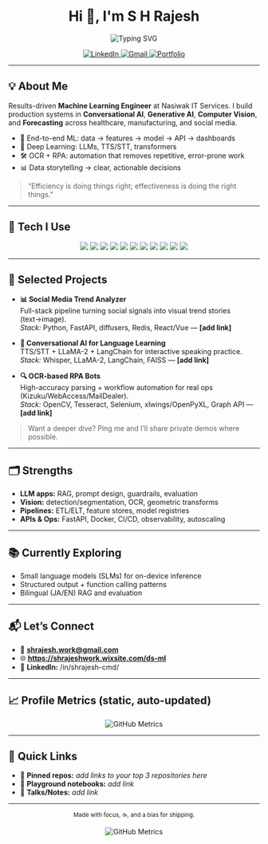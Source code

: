 <!-- Profile README for @Github-Rajesh -->
<h1 align="center">Hi 👋, I'm S H Rajesh</h1>

<p align="center">
  <!-- Optional typing banner (can remove if you prefer fully-static assets) -->
  <img src="https://readme-typing-svg.demolab.com?font=Fira+Code&size=22&duration=3000&pause=500&color=FF00D4&center=true&vCenter=true&width=520&lines=Machine+Learning+Engineer;GenAI+Engineer;Computer+Vision+Developer" alt="Typing SVG" />
</p>

<p align="center">
  <a href="https://www.linkedin.com/in/shrajesh-cmd/">
    <img alt="LinkedIn" src="https://img.shields.io/badge/LinkedIn-S.H.Rajesh-0077B5?style=for-the-badge&logo=linkedin&logoColor=white">
  </a>
  <a href="mailto:shrajesh.work@gmail.com">
    <img alt="Gmail" src="https://img.shields.io/badge/Email-shrajesh.work%40gmail.com-D14836?style=for-the-badge&logo=gmail&logoColor=white">
  </a>
  <a href="https://shrajeshwork.wixsite.com/ds-ml">
    <img alt="Portfolio" src="https://img.shields.io/badge/Portfolio-Visit-333?style=for-the-badge&logo=google-chrome&logoColor=white">
  </a>
</p>

---

## 💡 About Me
Results-driven **Machine Learning Engineer** at Nasiwak IT Services. I build production systems in **Conversational AI**, **Generative AI**, **Computer Vision**, and **Forecasting** across healthcare, manufacturing, and social media.

- 🔭 End-to-end ML: data → features → model → API → dashboards  
- 🧠 Deep Learning: LLMs, TTS/STT, transformers  
- 🛠️ OCR + RPA: automation that removes repetitive, error-prone work  
- 📊 Data storytelling → clear, actionable decisions

> “Efficiency is doing things right; effectiveness is doing the right things.”

---

## 🧰 Tech I Use
<p align="center">
  <img src="https://img.shields.io/badge/Python-3776AB?style=flat-square&logo=python&logoColor=white"/>
  <img src="https://img.shields.io/badge/PySpark-E25A1C?style=flat-square&logo=apache-spark&logoColor=white"/>
  <img src="https://img.shields.io/badge/SQL-4479A1?style=flat-square&logo=postgresql&logoColor=white"/>
  <img src="https://img.shields.io/badge/TensorFlow-FF6F00?style=flat-square&logo=tensorflow&logoColor=white"/>
  <img src="https://img.shields.io/badge/PyTorch-EE4C2C?style=flat-square&logo=pytorch&logoColor=white"/>
  <img src="https://img.shields.io/badge/OpenCV-5C3EE8?style=flat-square&logo=opencv&logoColor=white"/>
  <img src="https://img.shields.io/badge/LangChain-1C1C1C?style=flat-square&logo=chainlink&logoColor=white"/>
  <img src="https://img.shields.io/badge/FastAPI-009688?style=flat-square&logo=fastapi&logoColor=white"/>
  <img src="https://img.shields.io/badge/Databricks-E36209?style=flat-square&logo=databricks&logoColor=white"/>
  <img src="https://img.shields.io/badge/Docker-2496ED?style=flat-square&logo=docker&logoColor=white"/>
  <img src="https://img.shields.io/badge/AWS-232F3E?style=flat-square&logo=amazon-aws&logoColor=white"/>
</p>

---

## 🚀 Selected Projects
- **📊 Social Media Trend Analyzer**  
  Full-stack pipeline turning social signals into visual trend stories (text→image).  
  *Stack:* Python, FastAPI, diffusers, Redis, React/Vue — **[add link]**

- **🤖 Conversational AI for Language Learning**  
  TTS/STT + LLaMA-2 + LangChain for interactive speaking practice.  
  *Stack:* Whisper, LLaMA-2, LangChain, FAISS — **[add link]**

- **🔍 OCR-based RPA Bots**  
  High-accuracy parsing + workflow automation for real ops (Kizuku/WebAccess/MailDealer).  
  *Stack:* OpenCV, Tesseract, Selenium, xlwings/OpenPyXL, Graph API — **[add link]**

> Want a deeper dive? Ping me and I’ll share private demos where possible.

---

## 🗂️ Strengths
- **LLM apps:** RAG, prompt design, guardrails, evaluation  
- **Vision:** detection/segmentation, OCR, geometric transforms  
- **Pipelines:** ETL/ELT, feature stores, model registries  
- **APIs & Ops:** FastAPI, Docker, CI/CD, observability, autoscaling

---

## 📚 Currently Exploring
- Small language models (SLMs) for on-device inference  
- Structured output + function calling patterns  
- Bilingual (JA/EN) RAG and evaluation

---

## 📬 Let’s Connect
- 📧 **shrajesh.work@gmail.com**  
- 🌐 **https://shrajeshwork.wixsite.com/ds-ml**  
- 💬 **LinkedIn:** /in/shrajesh-cmd/

---

## 📈 Profile Metrics (static, auto-updated)
<p align="center">
  <!-- This file is generated by a GitHub Action (lowlighter/metrics) and committed to your repo. -->
  <img src="https://raw.githubusercontent.com/Github-Rajesh/Github-Rajesh/main/metrics.svg" alt="GitHub Metrics" />
</p>

---

## 📌 Quick Links
- 🔎 **Pinned repos:** _add links to your top 3 repositories here_  
- 🧪 **Playground notebooks:** _add link_  
- 📝 **Talks/Notes:** _add link_

---

<p align="center">
  <sub>Made with focus, ☕, and a bias for shipping.</sub>
</p>

<p align="center">
  <img src="https://raw.githubusercontent.com/Github-Rajesh/Github-Rajesh/main/metrics.svg" alt="GitHub Metrics" />
</p>
